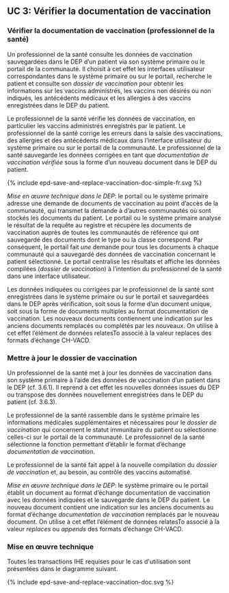 ## UC 3: Vérifier la documentation de vaccination

### Vérifier la documentation de vaccination (professionnel de la santé)

Un professionnel de la santé consulte les données de vaccination sauvegardées dans le DEP d’un patient via son système primaire ou le portail de la communauté. Il choisit à cet effet les interfaces utilisateur correspondantes dans le système primaire ou sur le portail, recherche le patient et consulte son *dossier de vaccination* pour obtenir les informations sur les vaccins administrés, les vaccins non désirés ou non indiqués, les antécédents médicaux et les allergies à des vaccins enregistrées dans le DEP du patient.

Le professionnel de la santé vérifie les données de vaccination, en particulier les vaccins administrés enregistrés par le patient. Le professionnel de la santé corrige les erreurs dans la saisie des vaccinations, des allergies et des antécédents médicaux dans l’interface utilisateur du système primaire ou sur le portail de la communauté. Le professionnel de la santé sauvegarde les données corrigées en tant que *documentation de vaccination vérifiée* sous la forme d’un nouveau document dans le DEP du patient.

<div>{% include epd-save-and-replace-vaccination-doc-simple-fr.svg %}</div>

*Mise en œuvre technique dans le DEP*: le portail ou le système primaire adresse une demande de documents de vaccination au point d’accès de la communauté, qui transmet la demande à d’autres communautés où sont stockés les documents du patient. Le portail ou le système primaire analyse le résultat de la requête au registre et récupère les documents de vaccination auprès de toutes les communautés de référence qui ont sauvegardé des documents dont le type ou la classe correspond. Par conséquent, le portail fait *une* demande pour tous les documents à chaque communauté qui a sauvegardé des données de vaccination concernant le patient sélectionné. Le portail centralise les résultats et affiche les données compilées (*dossier de vaccination*) à l’intention du professionnel de la santé dans une interface utilisateur. 

Les données indiquées ou corrigées par le professionnel de la santé sont enregistrées dans le système primaire ou sur le portail et sauvegardées dans le DEP après vérification, soit sous la forme d’un document unique, soit sous la forme de documents multiples au format documentation de vaccination. Les nouveaux documents contiennent une indication sur les anciens documents remplacés ou complétés par les nouveaux. On utilise à cet effet l’élément de données relatesTo associé à la valeur replaces des formats d’échange CH-VACD.

### Mettre à jour le dossier de vaccination

Un professionnel de la santé met à jour les données de vaccination dans son système primaire à l’aide des données de vaccination d’un patient dans le DEP (cf. 3.6.1). Il reprend à cet effet les nouvelles données issues du DEP ou transpose des données nouvellement enregistrées dans le DEP du patient (cf. 3.6.3).

Le professionnel de la santé rassemble dans le système primaire les informations médicales supplémentaires et nécessaires pour le *dossier de vaccination* qui concernent le statut immunitaire du patient ou sélectionne celles-ci sur le portail de la communauté. Le professionnel de la santé sélectionne la fonction permettant d’établir le format d’échange *documentation de vaccination*.

Le professionnel de la santé fait appel à la nouvelle compilation du *dossier de vaccination* et, au besoin, au contrôle des vaccins automatisé.

*Mise en œuvre technique dans le DEP*: le système primaire ou le portail établit un document au format d’échange documentation de vaccination avec les données indiquées et le sauvegarde dans le DEP du patient. Le nouveau document contient une indication sur les anciens documents au format d’échange *documentation de vaccination* remplacés par le nouveau document. On utilise à cet effet l’élément de données relatesTo associé à la valeur *replaces* ou *appends* des formats d’échange CH-VACD.


### Mise en œuvre technique

Toutes les transactions IHE requises pour le cas d'utilisation sont présentées dans le diagramme suivant.

<div>{% include epd-save-and-replace-vaccination-doc.svg %}</div>

